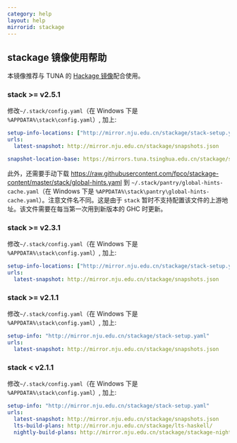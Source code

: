 ```yaml
---
category: help
layout: help
mirrorid: stackage
---
```


## stackage 镜像使用帮助

本镜像推荐与 TUNA 的 [Hackage 镜像](https://mirror.nju.edu.cn/help/hackage/)配合使用。

### stack >= v2.5.1

修改`~/.stack/config.yaml`（在 Windows 下是 `%APPDATA%\stack\config.yaml`）, 加上:

```yaml
setup-info-locations: ["http://mirror.nju.edu.cn/stackage/stack-setup.yaml"]
urls:
  latest-snapshot: http://mirror.nju.edu.cn/stackage/snapshots.json

snapshot-location-base: https://mirrors.tuna.tsinghua.edu.cn/stackage/stackage-snapshots/
```

此外，还需要手动下载 <https://raw.githubusercontent.com/fpco/stackage-content/master/stack/global-hints.yaml> 到 `~/.stack/pantry/global-hints-cache.yaml`（在 Windows 下是 `%APPDATA%\stack\pantry\global-hints-cache.yaml`）。注意文件名不同。这是由于 `stack` 暂时不支持配置该文件的上游地址。该文件需要在每当第一次用到新版本的 GHC 时更新。

### stack >= v2.3.1

修改`~/.stack/config.yaml`（在 Windows 下是 `%APPDATA%\stack\config.yaml`）, 加上:

```yaml
setup-info-locations: ["http://mirror.nju.edu.cn/stackage/stack-setup.yaml"]
urls:
  latest-snapshot: http://mirror.nju.edu.cn/stackage/snapshots.json
```

### stack >= v2.1.1

修改`~/.stack/config.yaml`（在 Windows 下是 `%APPDATA%\stack\config.yaml`）, 加上:

```yaml
setup-info: "http://mirror.nju.edu.cn/stackage/stack-setup.yaml"
urls:
  latest-snapshot: http://mirror.nju.edu.cn/stackage/snapshots.json
```

### stack < v2.1.1

修改`~/.stack/config.yaml`（在 Windows 下是 `%APPDATA%\stack\config.yaml`）, 加上:

```yaml
setup-info: "http://mirror.nju.edu.cn/stackage/stack-setup.yaml"
urls:
  latest-snapshot: http://mirror.nju.edu.cn/stackage/snapshots.json
  lts-build-plans: http://mirror.nju.edu.cn/stackage/lts-haskell/
  nightly-build-plans: http://mirror.nju.edu.cn/stackage/stackage-nightly/
```
